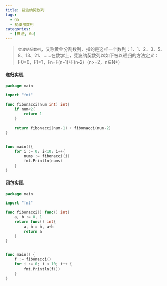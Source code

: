 ```yaml
---
title: 斐波纳契数列
tags:
  - Go
  - 斐波那数列
categories:
  - [算法, Go]
---
```

> `斐波纳契数列`，又称黄金分割数列，指的是这样一个数列：1、1、2、3、5、8、13、21、……在数学上，斐波纳契数列以如下被以递归的方法定义：F0=0，F1=1，Fn=F(n-1)+F(n-2)（n>=2，n∈N*）

<!-- more -->

#### 递归实现
```go
package main

import "fmt"

func fibonacci(num int) int{
    if num<2{
        return 1
    }
	
    return fibonacci(num-1) + fibonacci(num-2)
}


func main(){
	for i := 0; i<10; i++{
		nums := fibonacci(i)
		fmt.Println(nums)
	}
}
```

#### 闭包实现
```go
package main

import "fmt"

func fibonacci() func() int{
	a, b := 0, 1
	return func() int{
		a, b = b, a+b
		return a
	}
}


func main() {
	f := fibonacci()
	for i := 0; i < 10; i++ {
		fmt.Println(f())
	}
}
```